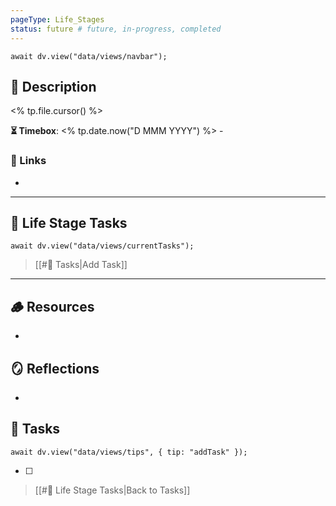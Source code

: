 ```yaml
---
pageType: Life_Stages
status: future # future, in-progress, completed
---
```

```dataviewjs
await dv.view("data/views/navbar");
```
## 📄 Description
<% tp.file.cursor() %>

<!-- Timebox: <start_date> - <end_date> -->
**⏳ Timebox**: <% tp.date.now("D MMM YYYY") %> - 

### 🔗 Links
- 
---
## 📝 Life Stage Tasks
```dataviewjs
await dv.view("data/views/currentTasks");
```
> [[#📝 Tasks|Add Task]]
---
## 🪵 Resources
- 

## 🪞 Reflections
- 

## 📝 Tasks
```dataviewjs
await dv.view("data/views/tips", { tip: "addTask" });
```
- [ ] 

> [[#📝 Life Stage Tasks|Back to Tasks]]

